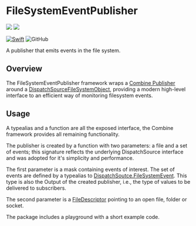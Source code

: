 # FileSystemEventPublisher

[![](https://img.shields.io/endpoint?url=https%3A%2F%2Fswiftpackageindex.com%2Fapi%2Fpackages%2Fkennethlaskoski%2FFileSystemEventPublisher%2Fbadge%3Ftype%3Dswift-versions)](https://swiftpackageindex.com/kennethlaskoski/FileSystemEventPublisher)
[![](https://img.shields.io/endpoint?url=https%3A%2F%2Fswiftpackageindex.com%2Fapi%2Fpackages%2Fkennethlaskoski%2FFileSystemEventPublisher%2Fbadge%3Ftype%3Dplatforms)](https://swiftpackageindex.com/kennethlaskoski/FileSystemEventPublisher)

[![Swift](https://github.com/kennethlaskoski/FileSystemEventPublisher/actions/workflows/swift.yml/badge.svg)](https://github.com/kennethlaskoski/FileSystemEventPublisher/actions/workflows/swift.yml)
![GitHub](https://img.shields.io/github/license/kennethlaskoski/filesystemeventpublisher)

A publisher that emits events in the file system.

## Overview

The FileSystemEventPublisher framework wraps a [Combine Publisher](https://developer.apple.com/documentation/combine/publisher)
around a [DispatchSourceFileSystemObject](https://developer.apple.com/documentation/dispatch/dispatchsourcefilesystemobject), 
providing a modern high-level interface to an efficient way of monitoring filesystem events.

## Usage

A typealias and a function are all the exposed interface, the Combine framework provides all remaining functionality.

The publisher is created by a function with two parameters: a file and a set of events; this signature reflects the
underlying DispatchSource interface and was adopted for it's simplicity and performance.

The first parameter is a mask containing events of interest. The set of events are defined by a typealias to 
[DispatchSoutce.FileSystemEvent](https://developer.apple.com/documentation/dispatch/dispatchsource/filesystemevent).
This type is also the Output of the created publisher, i.e., the type of values to be delivered to subscribers.

The second parameter is a [FileDescriptor](https://developer.apple.com/documentation/system/filedescriptor) pointing to an open file, folder or socket.

The package includes a playground with a short example code.
